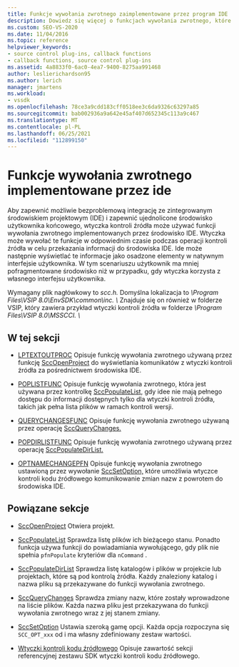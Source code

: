 ```yaml
---
title: Funkcje wywołania zwrotnego zaimplementowane przez program IDE | Microsoft Docs
description: Dowiedz się więcej o funkcjach wywołania zwrotnego, które wtyczka może wywołać w odpowiednim czasie podczas operacji kontroli źródła w celu przekazania informacji do środowiska IDE.
ms.custom: SEO-VS-2020
ms.date: 11/04/2016
ms.topic: reference
helpviewer_keywords:
- source control plug-ins, callback functions
- callback functions, source control plug-ins
ms.assetid: 4a8833f0-6ac0-4ea7-9400-8275aa991468
author: leslierichardson95
ms.author: lerich
manager: jmartens
ms.workload:
- vssdk
ms.openlocfilehash: 78ce3a9cdd183cff0518ee3c6da9326c63297a85
ms.sourcegitcommit: bab002936a9a642e45af407d652345c113a9c467
ms.translationtype: MT
ms.contentlocale: pl-PL
ms.lasthandoff: 06/25/2021
ms.locfileid: "112899150"
---
```

# <a name="callback-functions-implemented-by-the-ide"></a>Funkcje wywołania zwrotnego implementowane przez ide
Aby zapewnić możliwie bezproblemową integrację ze zintegrowanym środowiskiem projektowym (IDE) i zapewnić ujednolicone środowisko użytkownika końcowego, wtyczka kontroli źródła może używać funkcji wywołania zwrotnego implementowanych przez środowisko IDE. Wtyczka może wywołać te funkcje w odpowiednim czasie podczas operacji kontroli źródła w celu przekazania informacji do środowiska IDE. Ide może następnie wyświetlać te informacje jako osadzone elementy w natywnym interfejsie użytkownika. W tym scenariuszu użytkownik ma mniej pofragmentowane środowisko niż w przypadku, gdy wtyczka korzysta z własnego interfejsu użytkownika.

 Wymagany plik nagłówkowy to *scc.h.* Domyślna lokalizacja to *\Program Files\VSIP 8.0\EnvSDK\common\inc. \\* Znajduje się on również w folderze VSIP, który zawiera przykład wtyczki kontroli źródła w folderze *\Program Files\VSIP 8.0\MSSCCI. \\*

## <a name="in-this-section"></a>W tej sekcji
- [LPTEXTOUTPROC](../extensibility/lptextoutproc.md) Opisuje funkcję wywołania zwrotnego używaną przez funkcję [SccOpenProject](../extensibility/sccopenproject-function.md) do wyświetlania komunikatów z wtyczki kontroli źródła za pośrednictwem środowiska IDE.

- [POPLISTFUNC](../extensibility/poplistfunc.md) Opisuje funkcję wywołania zwrotnego, która jest używana przez kontrolkę [SccPopulateList,](../extensibility/sccpopulatelist-function.md) gdy idee nie mają pełnego dostępu do informacji dostępnych tylko dla wtyczki kontroli źródła, takich jak pełna lista plików w ramach kontroli wersji.

- [QUERYCHANGESFUNC](../extensibility/querychangesfunc.md) Opisuje funkcję wywołania zwrotnego używaną przez operację [SccQueryChanges.](../extensibility/sccquerychanges-function.md)

- [POPDIRLISTFUNC](../extensibility/popdirlistfunc.md) Opisuje funkcję wywołania zwrotnego używaną przez operację [SccPopulateDirList.](../extensibility/sccpopulatedirlist-function.md)

- [OPTNAMECHANGEPFN](../extensibility/optnamechangepfn.md) Opisuje funkcję wywołania zwrotnego ustawioną przez wywołanie [SccSetOption,](../extensibility/sccsetoption-function.md) które umożliwia wtyczce kontroli kodu źródłowego komunikowanie zmian nazw z powrotem do środowiska IDE.

## <a name="related-sections"></a>Powiązane sekcje
- [SccOpenProject](../extensibility/sccopenproject-function.md) Otwiera projekt.

- [SccPopulateList](../extensibility/sccpopulatelist-function.md) Sprawdza listę plików ich bieżącego stanu. Ponadto funkcja używa funkcji do powiadamiania wywołującego, gdy plik nie spełnia `pfnPopulate` kryteriów dla `nCommand` .

- [SccPopulateDirList](../extensibility/sccpopulatedirlist-function.md) Sprawdza listę katalogów i plików w projekcie lub projektach, które są pod kontrolą źródła. Każdy znaleziony katalog i nazwa pliku są przekazywane do funkcji wywołania zwrotnego.

- [SccQueryChanges](../extensibility/sccquerychanges-function.md) Sprawdza zmiany nazw, które zostały wprowadzone na liście plików. Każda nazwa pliku jest przekazywana do funkcji wywołania zwrotnego wraz z jej stanem zmiany.

- [SccSetOption](../extensibility/sccsetoption-function.md) Ustawia szeroką gamę opcji. Każda opcja rozpoczyna się `SCC_OPT_xxx` od i ma własny zdefiniowany zestaw wartości.

- [Wtyczki kontroli kodu źródłowego](../extensibility/source-control-plug-ins.md) Opisuje zawartość sekcji referencyjnej zestawu SDK wtyczki kontroli kodu źródłowego.
